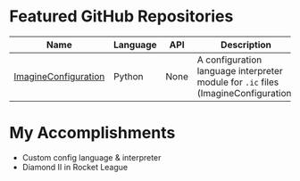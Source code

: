 # Featured GitHub Repositories

| Name                                                                        | Language | API    | Description                                                               |
| --------------------------------------------------------------------------- | -------- | ------ | ------------------------------------------------------------------------- |
| [ImagineConfiguration](imaginedevMC.github.io/imagineconfiguration)| Python   | None   | A configuration language interpreter module for `.ic` files (ImagineConfiguration) | :white_check_mark: |

# My Accomplishments
* Custom config language & interpreter
* Diamond II in Rocket League
